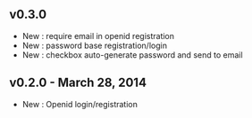 ## v0.3.0
  * New : require email in openid registration
  * New : password base registration/login
  * New : checkbox auto-generate password and send to email

## v0.2.0 - March 28, 2014

  * New : Openid login/registration